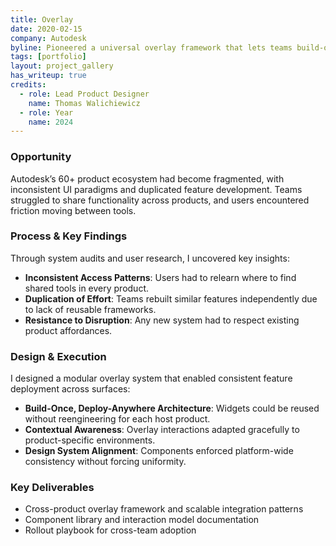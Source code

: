 ```yaml
---
title: Overlay
date: 2020-02-15
company: Autodesk
byline: Pioneered a universal overlay framework that lets teams build‑once, deploy‑anywhere widgets—delivering a consistent cross‑product experience and accelerating feature reuse.
tags: [portfolio]
layout: project_gallery
has_writeup: true
credits:
  - role: Lead Product Designer
    name: Thomas Walichiewicz
  - role: Year
    name: 2024
--- 
```


### Opportunity

Autodesk’s 60+ product ecosystem had become fragmented, with inconsistent UI paradigms and duplicated feature development. Teams struggled to share functionality across products, and users encountered friction moving between tools.

### Process & Key Findings

Through system audits and user research, I uncovered key insights:

- **Inconsistent Access Patterns**: Users had to relearn where to find shared tools in every product.
- **Duplication of Effort**: Teams rebuilt similar features independently due to lack of reusable frameworks.
- **Resistance to Disruption**: Any new system had to respect existing product affordances.

### Design & Execution

I designed a modular overlay system that enabled consistent feature deployment across surfaces:

- **Build-Once, Deploy-Anywhere Architecture**: Widgets could be reused without reengineering for each host product.
- **Contextual Awareness**: Overlay interactions adapted gracefully to product-specific environments.
- **Design System Alignment**: Components enforced platform-wide consistency without forcing uniformity.

### Key Deliverables

- Cross-product overlay framework and scalable integration patterns
- Component library and interaction model documentation
- Rollout playbook for cross-team adoption
